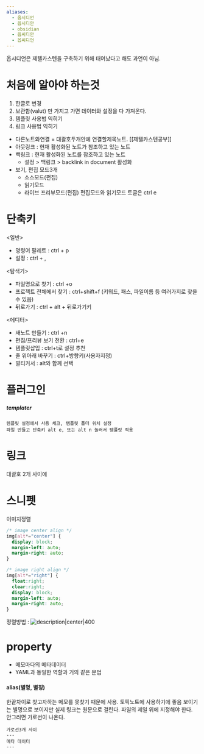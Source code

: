 ```yaml
---
aliases:
  - 옵시디언
  - 옵시디안
  - obsidian
  - 옵씨디안
  - 옵씨디언
---
```


옵시디언은 제텔카스텐을 구축하기 위해 태어났다고 해도 과언이 아님.

# 처음에 알아야 하는것
1. 한글로 변경
2. 보관함(valut) 만 가지고 가면 데이터와 설정을 다 가져온다.
5. 템플릿 사용법 익히기
6. 링크 사용법 익히기

- 다른노트와연결 = 대괄호두개안에 연결할제목노트.   [[제텔카스텐공부]]
- 아웃링크 : 현재 활성화된 노트가 참조하고 있는 노트
- 백링크 : 현재 활성화된 노트를 참조하고 있는 노트
	- 설정 > 백링크 > backlink in document 활성화
- 보기, 편집 모드3개
	- 소스모드(편집)
	- 읽기모드
	- 라이브 프리뷰모드(편집)
	  편집모드와 읽기모드 토글은 ctrl e

# 단축키
<일반>
- 명령어 팔레트 : ctrl + p
- 설정 : ctrl + ,

<탐색기>
- 파일명으로 찾기 : ctrl +o 
- 프로젝트 전체에서 찾기 : ctrl+shift+f  (키워드, 패스, 파일이름 등 여러가지로 찾을 수 있음)
- 뒤로가기 : ctrl + alt + 뒤로가기키

<에디터>
- 새노트 만들기 : ctrl +n
- 편집/프리뷰 보기 전환 : ctrl+e
- 템플릿삽입 : ctrl+t로 설정 추천
- 줄 위아래 바꾸기 : ctrl+방향키(사용자지정)
- 멀티커서 : alt와 함께 선택


# 플러그인
##### templater
	템플릿 설정에서 사용 체크, 템플릿 폴더 위치 설정
	파일 만들고 단축키 alt e, 또는 alt n 눌러서 템플릿 적용

# 링크
대괄호 2개 사이에
# 스니펫
이미지정렬
```css
/* image center align */
img[alt*="center"] {
  display: block;
  margin-left: auto;
  margin-right: auto;
}

/* image right align */
img[alt*="right"] {
  float:right;
  clear:right;
  display: block;
  margin-left: auto;
  margin-right: auto;
}
```
정렬방법 : ![description|center|400](Obsidian_Logo.jpg)

# property
- 메모마다의 메타데이터
- YAML과 동일한 역할과 거의 같은 문법
#### alias(별명, 별칭)
한끝차이로 찾고자하는 메모를 못찾기 때문에 사용. 토픽노트에 사용하기에 좋음
보이기는 별명으로 보이지만 실제 링크는 원문으로 걸린다.
파일의 제일 위에 지정해야 한다. 안그러면 가로선이 나온다.
```
가로선3개 사이
---
메타 데이터
---
```
